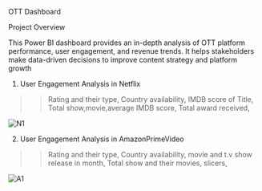 OTT Dashboard

Project Overview

This Power BI dashboard provides an in-depth analysis of OTT platform performance, user engagement, and revenue trends. It helps stakeholders make data-driven decisions to improve content strategy and platform growth
1. User Engagement Analysis in Netflix
  >> Rating and their type,
  >> Country availability,
  >> IMDB score of Title,
  >> Total show,movie,average IMDB score,
  >> Total award received,

![N1](https://github.com/user-attachments/assets/27e4e123-171a-4fa9-bff4-505656e9f1da)

2. User Engagement Analysis in AmazonPrimeVideo
  >> Rating and their type,
  >> Country availability,
  >> movie and t.v show release in month,
  >>Total show and their movies,
  >>slicers,

![A1](https://github.com/user-attachments/assets/7a4dd8b9-1f7f-43da-a491-c792a8654b41)

